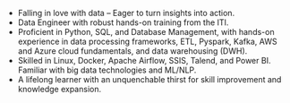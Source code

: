 - Falling in love with data – Eager to turn insights into action.
- Data Engineer with robust hands-on
  training from the ITI.
- Proficient in Python, SQL, and
   Database Management, with hands-on
  experience in data processing
  frameworks, ETL, Pyspark, Kafka, AWS
  and Azure cloud fundamentals, and
  data warehousing (DWH).
- Skilled in Linux, Docker, Apache
  Airflow, SSIS, Talend, and Power BI.
  Familiar with big data technologies
  and ML/NLP.
- A lifelong learner with an
  unquenchable thirst for skill
  improvement and knowledge expansion.
